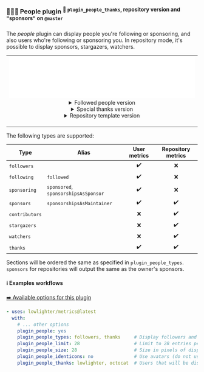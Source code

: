 ### 🧑‍🤝‍🧑 People plugin <sup>🚧 <code>plugin_people_thanks</code>, repository version and "sponsors" on <code>@master</code></sup>

The *people* plugin can display people you're following or sponsoring, and also users who're following or sponsoring you.
In repository mode, it's possible to display sponsors, stargazers, watchers.

<table>
  <td align="center">
    <img src="https://github.com/lowlighter/lowlighter/blob/master/metrics.plugin.people.followers.svg">
    <details><summary>Followed people version</summary>
      <img src="https://github.com/lowlighter/lowlighter/blob/master/metrics.plugin.people.following.svg">
    </details>
    <details><summary>Special thanks version</summary>
      <img src="https://github.com/lowlighter/lowlighter/blob/master/metrics.plugin.people.thanks.svg">
    </details>
    <details><summary>Repository template version</summary>
      <img src="https://github.com/lowlighter/lowlighter/blob/master/metrics.plugin.people.repository.svg">
    </details>
    <img width="900" height="1" alt="">
  </td>
</table>

The following types are supported:

| Type            | Alias                                | User metrics       | Repository metrics |
| --------------- | ------------------------------------ | :----------------: | :----------------: |
| `followers`     |                                      | ✔️                 | ❌                |
| `following`     | `followed`                           | ✔️                 | ❌                |
| `sponsoring`    | `sponsored`, `sponsorshipsAsSponsor` | ✔️                 | ❌                |
| `sponsors`      | `sponsorshipsAsMaintainer`           | ✔️                 | ✔️                |
| `contributors`  |                                      | ❌                 | ✔️                |
| `stargazers`    |                                      | ❌                 | ✔️                |
| `watchers`      |                                      | ❌                 | ✔️                |
| `thanks`        |                                      | ✔️                 | ✔️                |

Sections will be ordered the same as specified in `plugin_people_types`.
`sponsors` for repositories will output the same as the owner's sponsors.

#### ℹ️ Examples workflows

[➡️ Available options for this plugin](metadata.yml)

```yaml
- uses: lowlighter/metrics@latest
  with:
    # ... other options
    plugin_people: yes
    plugin_people_types: followers, thanks     # Display followers and "thanks" sections
    plugin_people_limit: 28                    # Limit to 28 entries per section
    plugin_people_size: 28                     # Size in pixels of displayed avatars
    plugin_people_identicons: no               # Use avatars (do not use identicons)
    plugin_people_thanks: lowlighter, octocat  # Users that will be displayed in "thanks" sections
```
